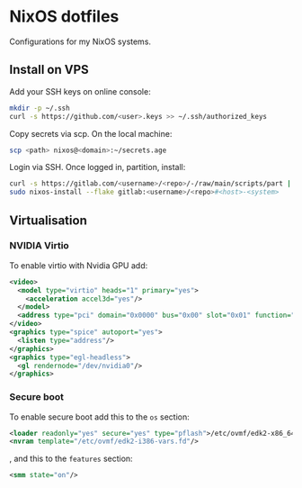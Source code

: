 # NixOS dotfiles

Configurations for my NixOS systems.

## Install on VPS

Add your SSH keys on online console:

```sh
mkdir -p ~/.ssh
curl -s https://github.com/<user>.keys >> ~/.ssh/authorized_keys
```

Copy secrets via scp. On the local machine:

```sh
scp <path> nixos@<domain>:~/secrets.age
```

Login via SSH. Once logged in, partition, install:

```sh
curl -s https://gitlab.com/<username>/<repo>/-/raw/main/scripts/part | sudo bash -s <args...>
sudo nixos-install --flake gitlab:<username>/<repo>#<host>-<system>
```

## Virtualisation

### NVIDIA Virtio

To enable virtio with Nvidia GPU add:

```xml
<video>
  <model type="virtio" heads="1" primary="yes">
    <acceleration accel3d="yes"/>
  </model>
  <address type="pci" domain="0x0000" bus="0x00" slot="0x01" function="0x0"/>
</video>
<graphics type="spice" autoport="yes">
  <listen type="address"/>
</graphics>
<graphics type="egl-headless">
  <gl rendernode="/dev/nvidia0"/>
</graphics>
```

### Secure boot

To enable secure boot add this to the `os` section:

```xml
<loader readonly="yes" secure="yes" type="pflash">/etc/ovmf/edk2-x86_64-secure-code.fd</loader>
<nvram template="/etc/ovmf/edk2-i386-vars.fd"/>
```

, and this to the `features` section:

```xml
<smm state="on"/>
```
